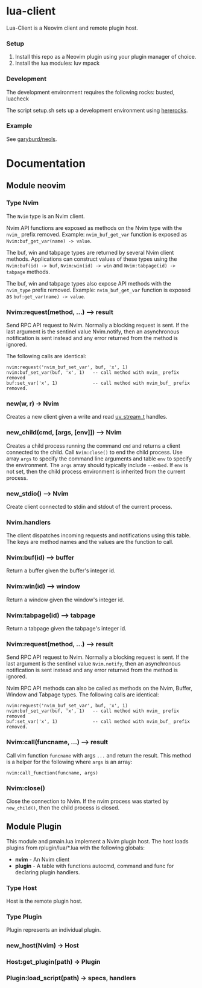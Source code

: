 # lua-client

Lua-Client is a Neovim client and remote plugin host.

### Setup

1. Install this repo as a Neovim plugin using your plugin manager of choice.
1. Install the lua modules: luv mpack

### Development

The development environment requires the following rocks: busted, luacheck

The script setup.sh sets up a development environment using [hererocks](https://github.com/mpeterv/hererocks#readme).

### Example

See [garyburd/neols](https://github.com/garyburd/neols#readme).

# Documentation

## Module neovim

### Type Nvim

The `Nvim` type is an Nvim client.

Nvim API functions are exposed as methods on the Nvim type with the `nvim_`
prefix removed. Example: `nvim_buf_get_var` function is exposed as
`Nvim:buf_get_var(name) -> value`.

The buf, win and tabpage types are returned by several Nvim client methods.
Applications can construct values of these types using the `Nvim:buf(id) ->
buf`, `Nvim:win(id) -> win` and `Nvim:tabpage(id) -> tabpage` methods.

The buf, win and tabpage types also expose API methods with the `nvim_type` prefix removed.
Example: `nvim_buf_get_var` function is exposed as `buf:get_var(name) -> value`.

### Nvim:request(method, ...) --> result

Send RPC API request to Nvim. Normally a blocking request is sent. If the last
argument is the sentinel value Nvim.notify, then an asynchronous notification
is sent instead and any error returned from the method is ignored.

The following calls are identical:

    nvim:request('nvim_buf_set_var', buf, 'x', 1)
    nvim:buf_set_var(buf, 'x', 1)   -- call method with nvim_ prefix removed
    buf:set_var('x', 1)             -- call method with nvim_buf_ prefix removed.

### new(w, r) -> Nvim

Creates a new client given a write and read
[uv\_stream\_t](https://github.com/luvit/luv/blob/master/docs.md#uv_stream_t--stream-handle)
handles.

### new\_child(cmd, [args, [env]]) --> Nvim

Creates a child process running the command `cmd` and returns a client connected
to the child. Call `Nvim:close()` to end the child process. Use array `args` to
specify the command line arguments and table `env` to specify the environment.
The `args` array should typically include `--embed`. If `env` is not set, then
the child process environment is inherited from the current process.

### new\_stdio() --> Nvim

Create client connected to stdin and stdout of the current process.

### Nvim.handlers

The client dispatches incoming requests and notifications using this table. The
keys are method names and the values are the function to call.

### Nvim:buf(id) --> buffer

Return a buffer given the buffer's integer id.

### Nvim:win(id) --> window

Return a window given the window's integer id.

### Nvim:tabpage(id) --> tabpage

Return a tabpage given the tabpage's integer id.

### Nvim:request(method, ...) --> result

Send RPC API request to Nvim. Normally a blocking request is sent. If the last
argument is the sentinel value `Nvim.notify`, then an asynchronous
notification is sent instead and any error returned from the method is ignored.

Nvim RPC API methods can also be called as methods on the Nvim, Buffer, Window
and Tabpage types. The following calls are identical:

    nvim:request('nvim_buf_set_var', buf, 'x', 1)
    nvim:buf_set_var(buf, 'x', 1)   -- call method with nvim_ prefix removed
    buf:set_var('x', 1)             -- call method with nvim_buf_ prefix removed.

### Nvim:call(funcname, ...) --> result

Call vim function `funcname` with args `...` and return the result. This method
is a helper for the following where `args` is an array:

    nvim:call_function(funcname, args)

### Nvim:close()

Close the connection to Nvim. If the nvim process was started by `new_child()`,
then the child process is closed.

## Module Plugin

This module and pmain.lua implement a Nvim plugin host. The host loads plugins
from rplugin/lua/\*.lua with the following globals:

- **nvim** - An Nvim client
- **plugin** - A table with functions autocmd, command and func for declaring plugin handlers.

### Type Host

Host is the remote plugin host.

### Type Plugin

Plugin represents an individual plugin.

### new\_host(Nvim) -> Host

### Host:get\_plugin(path) -> Plugin

### Plugin:load\_script(path) -> specs, handlers


